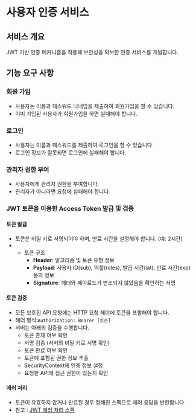 # 사용자 인증 서비스

## 서비스 개요

JWT 기반 인증 메커니즘을 적용해 보안성을 확보한 인증 서비스를 개발합니다.

## 기능 요구 사항

### 회원 가입

- 사용자는 이름과 패스워드 닉네임을 제출하여 회원가입을 할 수 있습니다.
- 이미 가입된 사용자가 회원가입을 하면 실패해야 합니다.

### 로그인

- 사용자는 이름과 패스워드를 제출하여 로그인을 할 수 있습니다
- 로그인 정보가 잘못되면 로그인에 실패해야 합니다.

### 관리자 권한 부여

- 사용자에게 관리자 권한을 부여합니다.
- 관리자가 아니라면 요청에 실패해야 합니다.

### JWT 토큰을 이용한 Access Token 발급 및 검증

#### 토큰 발급

- 토큰은 비밀 키로 서명되어야 하며, 만료 시간을 설정해야 합니다. (예: 2시간)
-
    - 토큰 구조
        - **Header**: 알고리즘 및 토큰 유형 정보
        - **Payload**: 사용자 ID(sub), 역할(roles), 발급 시간(iat), 만료 시간(exp) 등의 정보
        - **Signature**: 헤더와 페이로드가 변조되지 않았음을 확인하는 서명

#### 토큰 검증

- 모든 보호된 API 요청에는 HTTP 요청 헤더에 토큰을 포함해야 합니다.
- 헤더 형식:`Authorization: Bearer [토큰]`
- 서버는 아래의 검증을 수행합니다.
    - 토큰 존재 여부 확인
    - 서명 검증 (서버의 비밀 키로 서명 확인)
    - 토큰 만료 여부 확인
    - 토큰에 포함된 권한 정보 추출
    - SecurityContext에 인증 정보 설정
    - 요청한 API에 접근 권한이 있는지 확인

#### 에러 처리

- 토큰이 유효하지 않거나 만료된 경우 정해진 스팩으로 에러 응답을 반환합니다 
- 참고 : [JWT 에러 처리 스팩](apidesign.md)
